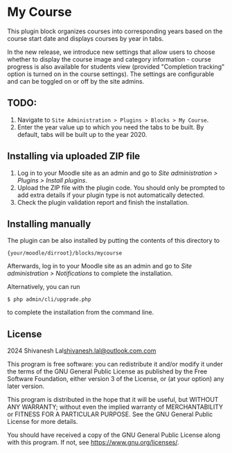 # My Course #

This plugin block organizes courses into corresponding years based on the course start date and displays courses by year in tabs. 

In the new release, we introduce new settings that allow users to choose whether to display the course image and category information - course progress is also available for students view (provided "Completion tracking" option is turned on in the course settings). The settings are configurable and can be toggled on or off by the site admins.

## TODO:
1. Navigate to `Site Administration > Plugins > Blocks > My Course`.
2. Enter the year value up to which you need the tabs to be built. By default, tabs will be built up to the year 2020.

## Installing via uploaded ZIP file ##

1. Log in to your Moodle site as an admin and go to _Site administration >
   Plugins > Install plugins_.
2. Upload the ZIP file with the plugin code. You should only be prompted to add
   extra details if your plugin type is not automatically detected.
3. Check the plugin validation report and finish the installation.

## Installing manually ##

The plugin can be also installed by putting the contents of this directory to

    {your/moodle/dirroot}/blocks/mycourse

Afterwards, log in to your Moodle site as an admin and go to _Site administration >
Notifications_ to complete the installation.

Alternatively, you can run

    $ php admin/cli/upgrade.php

to complete the installation from the command line.

## License ##

2024 Shivanesh Lal<shivanesh.lal@outlook.com.com>

This program is free software: you can redistribute it and/or modify it under
the terms of the GNU General Public License as published by the Free Software
Foundation, either version 3 of the License, or (at your option) any later
version.

This program is distributed in the hope that it will be useful, but WITHOUT ANY
WARRANTY; without even the implied warranty of MERCHANTABILITY or FITNESS FOR A
PARTICULAR PURPOSE.  See the GNU General Public License for more details.

You should have received a copy of the GNU General Public License along with
this program.  If not, see <https://www.gnu.org/licenses/>.
